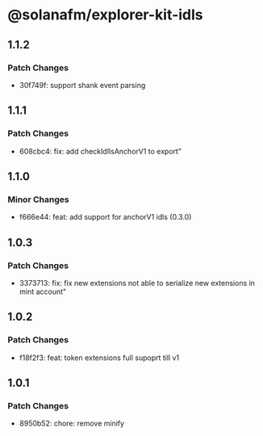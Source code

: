 # @solanafm/explorer-kit-idls

## 1.1.2

### Patch Changes

- 30f749f: support shank event parsing

## 1.1.1

### Patch Changes

- 608cbc4: fix: add checkIdlIsAnchorV1 to export"

## 1.1.0

### Minor Changes

- f666e44: feat: add support for anchorV1 idls (0.3.0)

## 1.0.3

### Patch Changes

- 3373713: fix: fix new extensions not able to serialize new extensions in mint account"

## 1.0.2

### Patch Changes

- f18f2f3: feat: token extensions full supoprt till v1

## 1.0.1

### Patch Changes

- 8950b52: chore: remove minify

